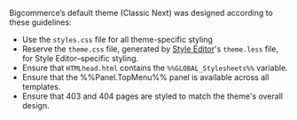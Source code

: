 Bigcommerce’s default theme (Classic Next) was designed according to these guidelines:

*   Use the `styles.css` file for all theme-specific styling
*   Reserve the `theme.css` file, generated by [Style Editor](https://developer.bigcommerce.com/themes/style-editor)'s `theme.less` file, for Style Editor–specific styling.
*   Ensure that `HTMLhead.html` contains the `%%GLOBAL_Stylesheets%%` variable.
*   Ensure that the %%Panel.TopMenu%% panel is available across all templates.
*   Ensure that 403 and 404 pages are styled to match the theme's overall design.

